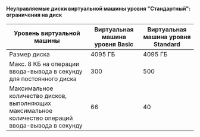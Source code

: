 **Неуправляемые диски виртуальной машины уровня "Стандартный": ограничения на диск**

| Уровень виртуальной машины | Виртуальная машина уровня Basic | Виртуальная машина уровня Standard |
| --- | --- | --- |
| Размер диска |4095 ГБ |4095 ГБ |
| Макс. 8 КБ на операции ввода-вывода в секунду для постоянного диска |300 |500 |
| Максимальное количество дисков, выполняющих максимальное количество операций ввода-вывода в секунду |66 |40 |

